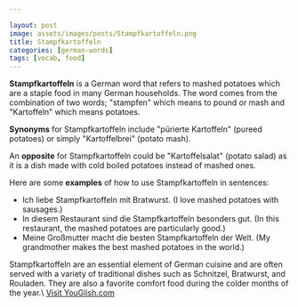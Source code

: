 ```yaml
---

layout: post
image: assets/images/posts/Stampfkartoffeln.png
title: Stampfkartoffeln
categories: [german-words]
tags: [vocab, food]
---
```


**Stampfkartoffeln** is a German word that refers to mashed potatoes which are a staple food in many German households. The word comes from the combination of two words; "stampfen" which means to pound or mash and "Kartoffeln" which means potatoes.

**Synonyms** for Stampfkartoffeln include "pürierte Kartoffeln" (pureed potatoes) or simply "Kartoffelbrei" (potato mash).

An **opposite** for Stampfkartoffeln could be "Kartoffelsalat" (potato salad) as it is a dish made with cold boiled potatoes instead of mashed ones.

Here are some **examples** of how to use Stampfkartoffeln in sentences:

- Ich liebe Stampfkartoffeln mit Bratwurst. (I love mashed potatoes with sausages.)
- In diesem Restaurant sind die Stampfkartoffeln besonders gut. (In this restaurant, the mashed potatoes are particularly good.)
- Meine Großmutter macht die besten Stampfkartoffeln der Welt. (My grandmother makes the best mashed potatoes in the world.)

Stampfkartoffeln are an essential element of German cuisine and are often served with a variety of traditional dishes such as Schnitzel, Bratwurst, and Rouladen. They are also a favorite comfort food during the colder months of the year.\ <a id="yg-widget-0" class="youglish-widget" data-query="Stampfkartoffeln" data-lang="german" data-components="8412" data-auto-start="0" data-bkg-color="theme_light" data-title="How%20to%20pronounce%20Stampfkartoffeln%20in%20German"  rel="nofollow" href="https://youglish.com">Visit YouGlish.com</a><script async src="https://youglish.com/public/emb/widget.js" charset="utf-8"></script>
